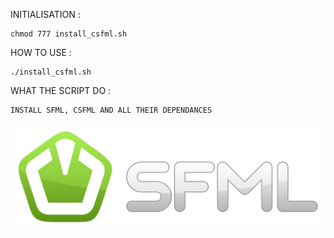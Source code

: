 INITIALISATION :

    chmod 777 install_csfml.sh

HOW TO USE :

    ./install_csfml.sh

WHAT THE SCRIPT DO :

    INSTALL SFML, CSFML AND ALL THEIR DEPENDANCES


![](images/SFML.png)